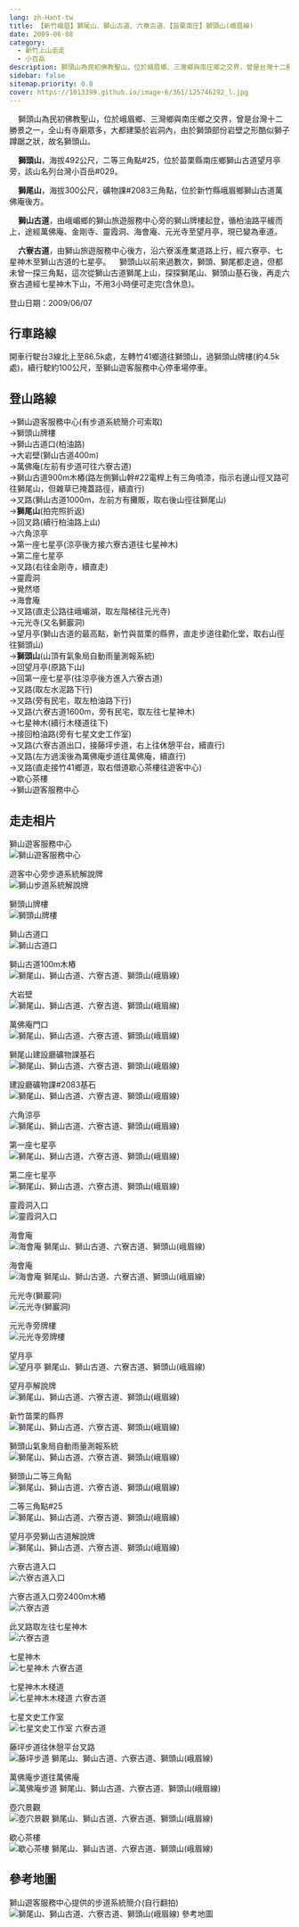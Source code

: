 ```yaml
---
lang: zh-Hant-tw
title: 【新竹峨眉】獅尾山、獅山古道、六寮古道、【苗栗南庄】獅頭山(峨眉線)
date: 2009-06-08
category: 
  - 新竹上山走走
  - 小百岳
description: 獅頭山為民初佛教聖山，位於峨眉鄉、三灣鄉與南庄鄉之交界，曾是台灣十二勝景之一，全山有寺廟眾多，大都建築於岩洞內，由於獅頭部份岩壁之形酷似獅子蹲踞之狀，故名獅頭山。獅頭山，海拔492公尺，位於苗栗縣南庄鄉獅山古道望月亭旁，該山名列台灣小百岳#029。獅尾山，海拔300公尺，位於新竹縣峨眉鄉獅山古道萬佛庵後方。
sidebar: false
sitemap.priority: 0.8
cover: https://1013399.github.io/image-6/361/125746292_l.jpg
---
```


    獅頭山為民初佛教聖山，位於峨眉鄉、三灣鄉與南庄鄉之交界，曾是台灣十二勝景之一，全山有寺廟眾多，大都建築於岩洞內，由於獅頭部份岩壁之形酷似獅子蹲踞之狀，故名獅頭山。  

    **獅頭山**，海拔492公尺，二等三角點#25，位於苗栗縣南庄鄉獅山古道望月亭旁，該山名列台灣小百岳#029。  

<!-- more -->

    **獅尾山**，海拔300公尺，礦物課#2083三角點，位於新竹縣峨眉鄉獅山古道萬佛庵後方。  

    **獅山古道**，由峨嵋鄉的獅山旅遊服務中心旁的獅山牌樓起登，循柏油路平緩而上，途經萬佛庵、金剛寺、靈霞洞、海會庵、元光寺至望月亭，現已變為車道。  

    **六寮古道**，由獅山旅遊服務中心後方，沿六寮溪產業道路上行，經六寮亭、七星神木至獅山古道的七星亭。    獅頭山以前來過數次，獅頭、獅尾都走過，但都未曾一探三角點，這次從獅山古道獅尾上山，探探獅尾山、獅頭山基石後，再走六寮古道經七星神木下山，不用3小時便可走完(含休息)。

登山日期：2009/06/07

## 行車路線
開車行駛台3線北上至86.5k處，左轉竹41鄉道往獅頭山，過獅頭山牌樓(約4.5k處)，續行駛約100公尺，至獅山遊客服務中心停車場停車。

## 登山路線
→獅山遊客服務中心(有步道系統簡介可索取)  
→獅頭山牌樓  
→獅山古道口(柏油路)  
→大岩壁(獅山古道400m)  
→萬佛庵(左前有步道可往六寮古道)  
→獅山古道900m木樁(路左側獅山幹#22電桿上有三角噴漆，指示右邊山徑叉路可往獅尾山，但雜草已掩蓋路徑，續直行)  
→叉路(獅山古道1000m，左前方有攤販，取右後山徑往獅尾山)  
→**獅尾山**(拍完照折返)  
→回叉路(續行柏油路上山)  
→六角涼亭  
→第一座七星亭(涼亭後方接六寮古道往七星神木)  
→第二座七星亭  
→叉路(右往金剛寺，續直走)  
→靈霞洞  
→覺然塔  
→海會庵  
→叉路(直走公路往峨嵋湖，取左階梯往元光寺)  
→元光寺(又名獅巖洞)  
→望月亭(獅山古道的最高點，新竹與苗栗的縣界，直走步道往勸化堂，取右山徑往獅頭山)  
→**獅頭山**(山頂有氣象局自動雨量測報系統)  
→回望月亭(原路下山)  
→回第一座七星亭(往涼亭後方進入六寮古道)  
→叉路(取左水泥路下行)  
→叉路(旁有民宅，取左柏油路下行)  
→叉路(六寮古道1600m，旁有民宅，取左往七星神木)  
→七星神木(續行木棧道往下)  
→接回柏油路(旁有七星文史工作室)  
→叉路(六寮古道出口，接藤坪步道，右上往休憩平台，續直行)  
→叉路(左方過溪後為萬佛庵步道往萬佛庵，續直行)  
→叉路(直走接竹41鄉道，取右借道歇心茶樓往遊客中心)  
→歇心茶樓  
→獅山遊客服務中心

## 走走相片
獅山遊客服務中心  
![獅山遊客服務中心](https://1013399.github.io/image-6/361/125745396_l.jpg)

遊客中心旁步道系統解說牌  
![獅山步道系統解說牌](https://1013399.github.io/image-6/361/125745449_l.jpg)

獅頭山牌樓  
![獅頭山牌樓](https://1013399.github.io/image-6/361/125745455_l.jpg)

獅山古道口  
![獅山古道口](https://1013399.github.io/image-6/361/125745461_l.jpg)

獅山古道100m木樁  
![獅尾山、獅山古道、六寮古道、獅頭山(峨眉線)](https://1013399.github.io/image-6/361/125745469_l.jpg)

大岩壁  
![獅尾山、獅山古道、六寮古道、獅頭山(峨眉線)](https://1013399.github.io/image-6/361/125745474_l.jpg)

萬佛庵門口  
![獅尾山、獅山古道、六寮古道、獅頭山(峨眉線)](https://1013399.github.io/image-6/361/125745480_l.jpg)

獅尾山建設廳礦物課基石  
![獅尾山、獅山古道、六寮古道、獅頭山(峨眉線)](https://1013399.github.io/image-6/361/125745487_l.jpg)

建設廳礦物課#2083基石  
![獅尾山、獅山古道、六寮古道、獅頭山(峨眉線)](https://1013399.github.io/image-6/361/125745493_l.jpg)

六角涼亭  
![獅尾山、獅山古道、六寮古道、獅頭山(峨眉線)](https://1013399.github.io/image-6/361/125745568_l.jpg)

第一座七星亭  
![獅尾山、獅山古道、六寮古道、獅頭山(峨眉線)](https://1013399.github.io/image-6/361/125745614_l.jpg)

第二座七星亭  
![獅尾山、獅山古道、六寮古道、獅頭山(峨眉線)](https://1013399.github.io/image-6/361/125745648_l.jpg)

靈霞洞入口  
![靈霞洞入口](https://1013399.github.io/image-6/361/125745658_l.jpg)

海會庵  
![海會庵 獅尾山、獅山古道、六寮古道、獅頭山(峨眉線)](https://1013399.github.io/image-6/361/125745665_l.jpg)

海會庵  
![海會庵 獅尾山、獅山古道、六寮古道、獅頭山(峨眉線)](https://1013399.github.io/image-6/361/125745671_l.jpg)

元光寺(獅巖洞)  
![元光寺(獅巖洞)](https://1013399.github.io/image-6/361/125745747_l.jpg)

元光寺旁牌樓  
![元光寺旁牌樓](https://1013399.github.io/image-6/361/125745777_l.jpg)

望月亭  
![望月亭 獅尾山、獅山古道、六寮古道、獅頭山(峨眉線)](https://1013399.github.io/image-6/361/125745780_l.jpg)

望月亭解說牌  
![獅尾山、獅山古道、六寮古道、獅頭山(峨眉線)](https://1013399.github.io/image-6/361/125745966_l.jpg)

新竹苗栗的縣界  
![獅尾山、獅山古道、六寮古道、獅頭山(峨眉線)](https://1013399.github.io/image-6/361/125745999_l.jpg)

獅頭山氣象局自動雨量測報系統  
![獅尾山、獅山古道、六寮古道、獅頭山(峨眉線)](https://1013399.github.io/image-6/361/125746094_l.jpg)

獅頭山二等三角點  
![獅尾山、獅山古道、六寮古道、獅頭山(峨眉線)](https://1013399.github.io/image-6/361/125746114_l.jpg)

二等三角點#25  
![獅尾山、獅山古道、六寮古道、獅頭山(峨眉線)](https://1013399.github.io/image-6/361/125746233_l.jpg)

望月亭旁獅山古道解說牌  
![獅尾山、獅山古道、六寮古道、獅頭山(峨眉線)](https://1013399.github.io/image-6/361/125746248_l.jpg)

六寮古道入口  
![六寮古道入口](https://1013399.github.io/image-6/361/125746254_l.jpg)

六寮古道入口旁2400m木樁  
![六寮古道](https://1013399.github.io/image-6/361/125746257_l.jpg)

此叉路取左往七星神木  
![六寮古道](https://1013399.github.io/image-6/361/125746260_l.jpg)

七星神木  
![七星神木 六寮古道](https://1013399.github.io/image-6/361/125746268_l.jpg)

七星神木木棧道  
![七星神木木棧道 六寮古道](https://1013399.github.io/image-6/361/125746272_l.jpg)

七星文史工作室  
![七星文史工作室 六寮古道](https://1013399.github.io/image-6/361/125746281_l.jpg)

藤坪步道往休憩平台叉路  
![藤坪步道 獅尾山、獅山古道、六寮古道、獅頭山(峨眉線)](https://1013399.github.io/image-6/361/125746286_l.jpg)

萬佛庵步道往萬佛庵  
![萬佛庵步道 獅尾山、獅山古道、六寮古道、獅頭山(峨眉線)](https://1013399.github.io/image-6/361/125746292_l.jpg)

壺穴景觀  
![壺穴景觀 獅尾山、獅山古道、六寮古道、獅頭山(峨眉線)](https://1013399.github.io/image-6/361/125746300_l.jpg)

歇心茶樓  
![歇心茶樓 獅尾山、獅山古道、六寮古道、獅頭山(峨眉線)](https://1013399.github.io/image-6/361/125746303_l.jpg)

## 參考地圖
獅山遊客服務中心提供的步道系統簡介(自行翻拍)  
![獅尾山、獅山古道、六寮古道、獅頭山(峨眉線) 參考地圖](https://1013399.github.io/image-6/361/125748254_l.jpg)